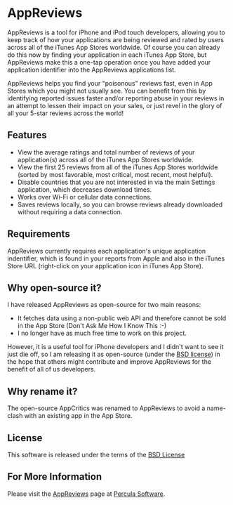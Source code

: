 AppReviews
==========
AppReviews is a tool for iPhone and iPod touch developers, allowing you to keep track of how your applications are being reviewed and rated by users across all of the iTunes App Stores worldwide. Of course you can already do this now by finding your application in each iTunes App Store, but AppReviews make this a one-tap operation once you have added your application identifier into the AppReviews applications list.

AppReviews helps you find your "poisonous" reviews fast, even in App Stores which you might not usually see. You can benefit from this by identifying reported issues faster and/or reporting abuse in your reviews in an attempt to lessen their impact on your sales, or just revel in the glory of all your 5-star reviews across the world!

Features
--------
* View the average ratings and total number of reviews of your application(s) across all of the iTunes App Stores worldwide.
* View the first 25 reviews from all of the iTunes App Stores worldwide (sorted by most favorable, most critical, most recent, most helpful).
* Disable countries that you are not interested in via the main Settings application, which decreases download times.
* Works over Wi-Fi or cellular data connections.
* Saves reviews locally, so you can browse reviews already downloaded without requiring a data connection.

Requirements
------------
AppReviews currently requires each application's unique application indentifier, which is found in your reports from Apple and also in the iTunes Store URL (right-click on your application icon in iTunes App Store).

Why open-source it?
-------------------
I have released AppReviews as open-source for two main reasons:

* It fetches data using a non-public web API and therefore cannot be sold in the App Store (Don't Ask Me How I Know This :-)
* I no longer have as much free time to work on this project.

However, it is a useful tool for iPhone developers and I didn't want to see it just die off, so I am releasing it as open-source (under the [BSD license](http://www.opensource.org/licenses/bsd-license.php)) in the hope that others might contribute and improve AppReviews for the benefit of all of us developers.

Why rename it?
--------------
The open-source AppCritics was renamed to AppReviews to avoid a name-clash with an existing app in the App Store.

License
-------
This software is released under the terms of the [BSD License](http://www.opensource.org/licenses/bsd-license.php)

For More Information
--------------------
Please visit the [AppReviews](http://www.perculasoft.com/appreviews) page at [Percula Software](http://www.perculasoft.com).
